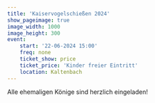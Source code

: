 ```yaml
---
title: 'Kaiservogelschießen 2024'
show_pageimage: true
image_width: 1000
image_height: 300
event:
    start: '22-06-2024 15:00'
    freq: none
    ticket_show: price
    ticket_price: 'Kinder freier Eintritt'
    location: Kaltenbach
---
```


Alle ehemaligen Könige sind herzlich eingeladen!